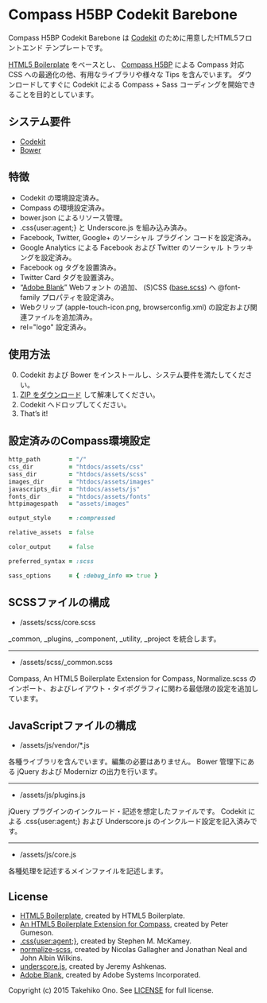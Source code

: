 # Compass H5BP Codekit Barebone

Compass H5BP Codekit Barebone は [Codekit](https://incident57.com/codekit/) のために用意したHTML5フロントエンド テンプレートです。

[HTML5 Boilerplate](http://html5boilerplate.com/) をベースとし、 [Compass H5BP](https://github.com/sporkd/compass-h5bp) による Compass 対応 CSS への最適化の他、有用なライブラリや様々な Tips を含んでいます。
ダウンロードしてすぐに Codekit による Compass + Sass コーディングを開始できることを目的としています。


## システム要件

* [Codekit](https://incident57.com/codekit/)
* [Bower](http://bower.io)


## 特徴

* Codekit の環境設定済み。
* Compass の環境設定済み。
* bower.json によるリソース管理。
* .css{user:agent;} と Underscore.js を組み込み済み。
* Facebook, Twitter, Google+ のソーシャル プラグイン コードを設定済み。
* Google Analytics による Facebook および Twitter のソーシャル トラッキングを設定済み。
* Facebook og タグを設置済み。
* Twitter Card タグを設置済み。
* “[Adobe Blank](http://sourceforge.net/adobe/adobe-blank/)” Webフォント の追加、 (S)CSS ([base.scss](https://github.com/onopko/compass-h5bp-codekit-barebone/blob/master/assets/scss/base.scss)) へ @font-family プロパティを設定済み。
* Webクリップ (apple-touch-icon.png, browserconfig.xml) の設定および関連ファイルを追加済み。
* rel="logo" 設定済み。


## 使用方法

0. Codekit および Bower をインストールし、システム要件を満たしてください。
1. [ZIP をダウンロード](https://github.com/onopko/compass-h5bp-codekit-barebone/archive/master.zip) して解凍してください。
2. Codekit へドロップしてください。
3. That’s it!


## 設定済みのCompass環境設定

```ruby
http_path        = "/"
css_dir          = "htdocs/assets/css"
sass_dir         = "htdocs/assets/scss"
images_dir       = "htdocs/assets/images"
javascripts_dir  = "htdocs/assets/js"
fonts_dir        = "htdocs/assets/fonts"
httpimagespath   = "assets/images"

output_style     = :compressed

relative_assets  = false

color_output     = false

preferred_syntax = :scss

sass_options     = { :debug_info => true }
```

## SCSSファイルの構成

* /assets/scss/core.scss

_common, _plugins, _component, _utility, _project を統合します。

---

* /assets/scss/_common.scss

Compass, An HTML5 Boilerplate Extension for Compass, Normalize.scss のインポート、およびレイアウト・タイポグラフィに関わる最低限の設定を追加しています。


## JavaScriptファイルの構成

* /assets/js/vendor/*.js

各種ライブラリを含んでいます。編集の必要はありません。
Bower 管理下にある jQuery および Modernizr の出力を行います。

---

* /assets/js/plugins.js

jQuery プラグインのインクルード・記述を想定したファイルです。
Codekit による .css{user:agent;} および Underscore.js のインクルード設定を記入済みです。

---

* /assets/js/core.js

各種処理を記述するメインファイルを記述します。


## License

* [HTML5 Boilerplate](http://html5boilerplate.com/), created by HTML5 Boilerplate.
* [An HTML5 Boilerplate Extension for Compass](https://github.com/sporkd/compass-h5bp), created by Peter Gumeson.
* [.css{user:agent;}](https://github.com/mckamey/cssuseragent), created by Stephen M. McKamey.
* [normalize-scss](https://github.com/JohnAlbin/normalize-scss), created by Nicolas Gallagher and Jonathan Neal and John Albin Wilkins.
* [underscore.js](https://github.com/jashkenas/underscore), created by Jeremy Ashkenas.
* [Adobe Blank](http://sourceforge.net/adobe/adobe-blank/), created by Adobe Systems Incorporated.

Copyright (c) 2015 Takehiko Ono. See [LICENSE](https://github.com/onopko/compass-h5bp-codekit-barebone/blob/master/LICENSE.md) for full license.
